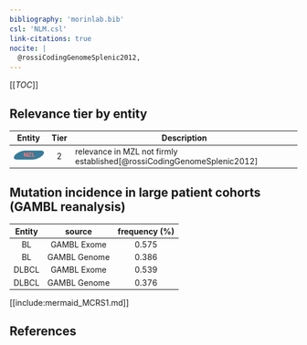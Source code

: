 ```yaml
---
bibliography: 'morinlab.bib'
csl: 'NLM.csl'
link-citations: true
nocite: |
  @rossiCodingGenomeSplenic2012, 
---
```


[[_TOC_]]




## Relevance tier by entity

|Entity|Tier|Description|
|:------:|:----:|--------------------------------------|
|![MZL](images/icons/MZL_tier2.png)|2|relevance in MZL not firmly established[@rossiCodingGenomeSplenic2012]|


## Mutation incidence in large patient cohorts (GAMBL reanalysis)

|Entity|source |frequency (%)|
|:------:|:----:|:----:|
|BL|GAMBL Exome |0.575 |
|BL|GAMBL Genome |0.386 |
|DLBCL|GAMBL Exome |0.539 |
|DLBCL|GAMBL Genome |0.376 |


[[include:mermaid_MCRS1.md]]

## References


